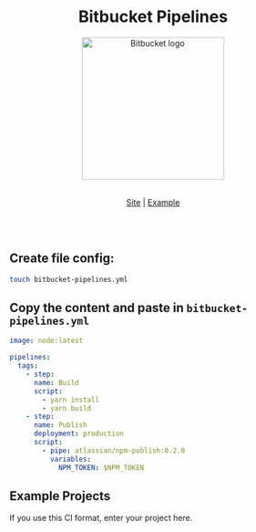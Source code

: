 <div align="center">
  <h1>Bitbucket Pipelines</h1>
</div>

<div align="center">
  <img alt="Bitbucket logo" width="250px" src="https://wac-cdn.atlassian.com/dam/jcr:e75ffb0e-b3ee-40ca-8659-ecb93675a379/Bitbucket@2x-blue.png" />
  <br />
  <br />
  
  [Site](https://bitbucket.org/product/br/features/pipelines) | [Example](examples/bitbucket-pipelines.yml)
</div>

<br />
<br />

## Create file config:

```sh
touch bitbucket-pipelines.yml
```

## Copy the content and paste in `bitbucket-pipelines.yml`

```yaml
image: node:latest

pipelines:
  tags:
    - step:
      name: Build
      script:
        - yarn install
        - yarn build
    - step:
      name: Publish
      deployment: production
      script:
        - pipe: atlassian/npm-publish:0.2.0
          variables:
            NPM_TOKEN: $NPM_TOKEN
```

## Example Projects

If you use this CI format, enter your project here.
